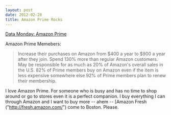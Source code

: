 ```yaml
---
layout: post
date: 2012-02-28
title: Amazon Prime Rocks
---
```


[Data Monday: Amazon Prime]("http://www.lukew.com/ff/entry.asp?1508")

Amazon Prime Memebers: 
>Increase their purchases on Amazon from $400 a year to $900 a year after they join.
>Spend 130% more than regular Amazon customers.
>May be responsible for as much as 20% of Amazon's overall sales in the U.S. 
>82% of Prime members buy on Amazon even if the item is less expensive somewhere else
>92% of Prime members plan to renew their membership.

I love Amazon Prime. For someone who is busy and has no time to shop around or go to stores even it is a perfect companion.  I buy everything I can through Amazon and I want to buy more -- ahem -- [Amazon Fresh ("http://fresh.amazon.com/") come to Boston. Please.
